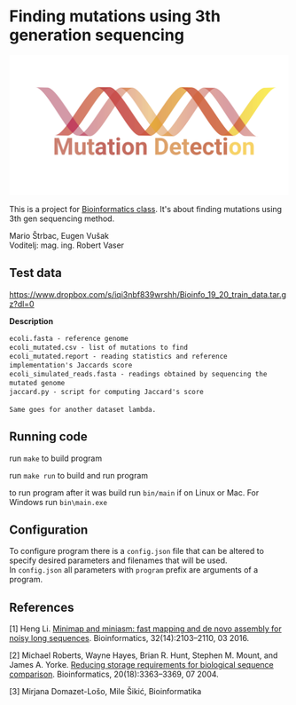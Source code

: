 # Finding mutations using 3th generation sequencing
![](images/mutation_detection_logo.png)

This is a project for [Bioinformatics class](https://www.fer.unizg.hr/predmet/bio). It's about finding mutations using 3th gen sequencing method.

Mario Štrbac, Eugen Vušak <br>
Voditelj: mag. ing. Robert Vaser

## Test data
https://www.dropbox.com/s/iqi3nbf839wrshh/Bioinfo_19_20_train_data.tar.gz?dl=0

**Description**

    ecoli.fasta - reference genome
    ecoli_mutated.csv - list of mutations to find
    ecoli_mutated.report - reading statistics and reference implementation's Jaccards score
    ecoli_simulated_reads.fasta - readings obtained by sequencing the mutated genome
    jaccard.py - script for computing Jaccard's score

    Same goes for another dataset lambda.


## Running code

run `make` to build program

run `make run` to build and run program

to run program after it was build run `bin/main` if on Linux or Mac. For Windows run `bin\main.exe`

## Configuration

To configure program there is a `config.json` file that can be altered to specify desired parameters and filenames that will be used. 
<br>
In `config.json` all parameters with `program` prefix are arguments of a program.

## References

[1] Heng Li. [Minimap and miniasm: fast mapping and de novo assembly for noisy long sequences](https://doi.org/10.1093/bioinformatics/btw152). Bioinformatics, 32(14):2103–2110, 03 2016.

[2] Michael Roberts, Wayne Hayes, Brian R. Hunt, Stephen M. Mount, and James A. Yorke. [Reducing storage requirements for biological sequence comparison](https://doi.org/10.1093/bioinformatics/bth408). Bioinformatics, 20(18):3363–3369, 07 2004.

[3] Mirjana Domazet-Lošo, Mile Šikić, Bioinformatika